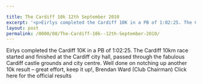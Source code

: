 ```yaml
---

title: The Cardiff 10k 12th September 2010
excerpt: '<p>Eirlys completed the Cardiff 10K in a PB of 1:02:25. The Cardiff 10km race started and finished at the Cardiff city hall, passed through the fabulous Cardiff castle grounds and city centre. Well done on notching up another 10k result - great effort, keep it up!, Brendan Ward (Club Chairman) Click here for the official results</p>'
layout: post
permalink: /0000/00/The-Cardiff-10k--12th-September-2010/
---
```

Eirlys completed the Cardiff 10K in a PB of 1:02:25. The Cardiff 10km race started and finished at the Cardiff city hall, passed through the fabulous Cardiff castle grounds and city centre. Well done on notching up another 10k result &#8211; great effort, keep it up!, Brendan Ward (Club Chairman) Click here for the official results